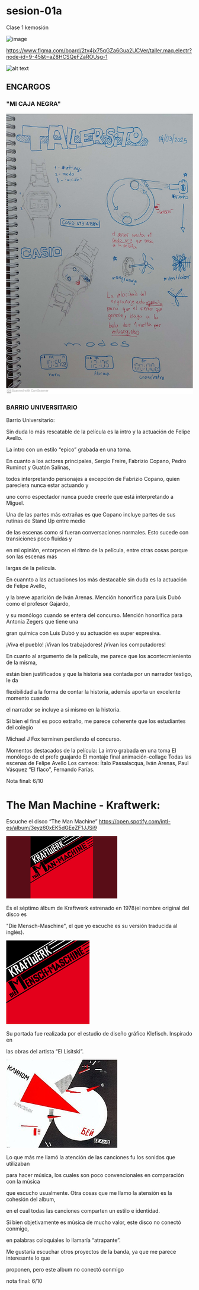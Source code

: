 # sesion-01a

Clase 1 kemosión

![image](https://github.com/user-attachments/assets/60ea94ea-d153-4ae9-a926-19c0af8f4403)

https://www.figma.com/board/2tv4jx75qGZa6Gua2UCVer/taller.maq.electr?node-id=9-45&t=aZ8HCSQeFZaROUsg-1

![alt text](tme-c1-links.png)


## ENCARGOS 

### "MI CAJA NEGRA"

![alt text](tme-c1-encargo.jpg)

### BARRIO UNIVERSITARIO

Barrio Universitario:
 
Sin duda lo más rescatable de la película es la intro y la actuación de Felipe Avello.

La intro con un estilo “epico” grabada en una toma. 

En cuanto a los actores principales, Sergio Freire, Fabrizio Copano, Pedro Ruminot y Guatón Salinas,

todos interpretando personajes a excepción de Fabrizio Copano, quien pareciera nunca estar actuando y

uno como espectador nunca puede creerle que está interpretando a Miguel.

Una de las partes más extrañas es que Copano incluye partes de sus rutinas de Stand Up entre medio

de las escenas como si fueran conversaciones normales. Esto sucede con transiciones poco fluidas y

en mi opinión, entorpecen el ritmo de la película, entre otras cosas porque son las escenas más

largas de la película.

En cuannto a las actuaciones los más destacable sin duda es la actuación de Felipe Avello,

y la breve aparición de Iván Arenas. Mención honorífica para Luis Dubó como el profesor Gajardo,

y su monólogo cuando se entera del concurso. Mención honorífica para Antonia Zegers que tiene una

gran química con Luis Dubó y su actuación es super expresiva.

¡Viva el pueblo! ¡Vivan los trabajadores! ¡Vivan los computadores!

En cuanto al argumento de la película, me parece que los acontecmieniento de la misma,

están bien justificados y que la historia sea contada por un narrador testigo, le da

flexibilidad a la forma de contar la historia, además aporta un excelente momento cuando

el narrador se incluye a si mismo en la historia. 

Si bien el final es poco extraño, me parece coherente que los estudiantes del colegio

Michael J Fox terminen perdiendo el concurso.


Momentos destacados de la película: 
La intro grabada en una toma
El monólogo de el profe guajardo
El montaje final animación-collage
Todas las escenas de Felipe Avello
Los cameos: Ítalo Passalacqua, Iván Arenas, Paul Vásquez “El flaco”, Fernando Farías.

Nota final: 6/10

# The Man Machine - Kraftwerk:

Escuche el disco “The Man Machine”
https://open.spotify.com/intl-es/album/3eyz60xEK5dGEeZF1JJSi9 

![alt text](TheManMachine.png)

Es el séptimo álbum de Kraftwerk estrenado en 1978(el nombre original del disco es

"Die Mensch-Maschine", el que yo escuche es su versión traducida al inglés).

![alt text](TheManMachine-og.png)

Su portada fue realizada por el estudio de diseño gráfico Klefisch. Inspirado en

las obras del artista “El Lisitski”. 

![alt text](lisitski.jpg)

Lo que más me llamó la atención de las canciones fu los sonidos que utilizaban

para hacer música, los cuales son poco convencionales en comparación con la música

que escucho usualmente. Otra cosas que me llamo la atensión es la cohesión del album,

en el cual todas las canciones comparten un estilo e identidad. 

Si bien objetivamente es música de mucho valor, este disco no conectó conmigo,

en palabras coloquiales lo llamaría “atrapante”. 

Me gustaría escuchar otros proyectos de la banda, ya que me parece interesante lo que

proponen, pero este album no conectó conmigo

nota final: 6/10
